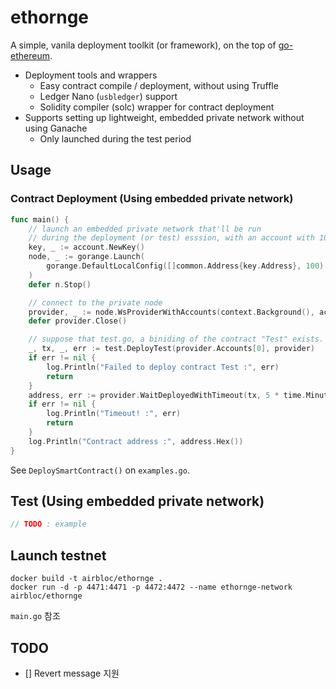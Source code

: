 # ethornge
A simple, vanila deployment toolkit (or framework), on the top of [go-ethereum](https://github.com/ethereum/go-ethereum).

 * Deployment tools and wrappers
     * Easy contract compile / deployment, without using Truffle
     * Ledger Nano (`usbledger`) support
     * Solidity compiler (solc) wrapper for contract deployment
 * Supports setting up lightweight, embedded private network without using Ganache
     * Only launched during the test period

## Usage

### Contract Deployment (Using embedded private network)
```go
func main() {
    // launch an embedded private network that'll be run
    // during the deployment (or test) esssion, with an account with 100 ETH.
    key, _ := account.NewKey()
	node, _ := gorange.Launch(
		gorange.DefaultLocalConfig([]common.Address{key.Address}, 100)
	)
	defer n.Stop()

    // connect to the private node
	provider, _ := node.WsProviderWithAccounts(context.Background(), account.Keys{key})
	defer provider.Close()

    // suppose that test.go, a biniding of the contract "Test" exists.
	_, tx, _, err := test.DeployTest(provider.Accounts[0], provider)
	if err != nil {
		log.Println("Failed to deploy contract Test :", err)
		return
	}
	address, err := provider.WaitDeployedWithTimeout(tx, 5 * time.Minute)
	if err != nil {
		log.Println("Timeout! :", err)
		return
	}
	log.Println("Contract address :", address.Hex())
}
```

See `DeploySmartContract()` on `examples.go`.

## Test (Using embedded private network)

```go
// TODO : example
```

## Launch testnet
```
docker build -t airbloc/ethornge .
docker run -d -p 4471:4471 -p 4472:4472 --name ethornge-network airbloc/ethornge
```

`main.go` 참조

## TODO

- [] Revert message 지원
